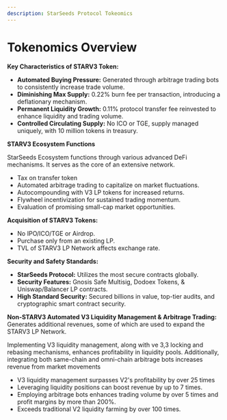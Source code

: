 ```yaml
---
description: StarSeeds Protocol Tokeomics
---
```


# Tokenomics Overview

**Key Characteristics of STARV3 Token:**

* **Automated Buying Pressure:** Generated through arbitrage trading bots to consistently increase trade volume.
* **Diminishing Max Supply:** 0.22% burn fee per transaction, introducing a deflationary mechanism.
* **Permanent Liquidity Growth:** 0.11% protocol transfer fee reinvested to enhance liquidity and trading volume.
* **Controlled Circulating Supply:** No ICO or TGE, supply managed uniquely, with 10 million tokens in treasury.

**STARV3 Ecosystem Functions**

StarSeeds Ecosystem functions through various advanced DeFi mechanisms. It serves as the core of an extensive network.

* Tax on transfer token
* Automated arbitrage trading to capitalize on market fluctuations.
* Autocompounding with V3 LP tokens for increased returns.
* Flywheel incentivization for sustained trading momentum.
* Evaluation of promising small-cap market opportunities.

**Acquisition of STARV3 Tokens:**

* No IPO/ICO/TGE or Airdrop.
* Purchase only from an existing LP.
* TVL of STARV3 LP Network affects exchange rate.

**Security and Safety Standards:**

* **StarSeeds Protocol:** Utilizes the most secure contracts globally.
* **Security Features:** Gnosis Safe Multisig, Dodoex Tokens, & Uniswap/Balancer LP contracts.
* **High Standard Security:** Secured billions in value, top-tier audits, and cryptographic smart contract security.

**Non-STARV3 Automated V3 Liquidity Management & Arbitrage Trading:** Generates additional revenues, some of which are used to expand the STARV3 LP Network.

Implementing V3 liquidity management, along with ve 3,3 locking and rebasing mechanisms, enhances profitability in liquidity pools. Additionally, integrating both same-chain and omni-chain arbitrage bots increases revenue from market movements

* V3 liquidity management surpasses V2's profitability by over 25 times
* Leveraging liquidity positions can boost revenue by up to 7 times.
* Employing arbitrage bots enhances trading volume by over 5 times and profit margins by more than 200%.
* Exceeds traditional V2 liquidity farming by over 100 times.



